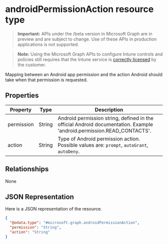 ﻿# androidPermissionAction resource type

> **Important:** APIs under the /beta version in Microsoft Graph are in preview and are subject to change. Use of these APIs in production applications is not supported.

> **Note:** Using the Microsoft Graph APIs to configure Intune controls and policies still requires that the Intune service is [correctly licensed](https://go.microsoft.com/fwlink/?linkid=839381) by the customer.

Mapping between an Android app permission and the action Android should take when that permission is requested.
## Properties
|Property|Type|Description|
|---|---|---|
|permission|String|Android permission string, defined in the official Android documentation.  Example 'android.permission.READ_CONTACTS'.|
|action|String|Type of Android permission action. Possible values are: `prompt`, `autoGrant`, `autoDeny`.|

## Relationships
None
## JSON Representation
Here is a JSON representation of the resource.
<!-- {
  "blockType": "resource",
  "keyProperty": "id",
  "@odata.type": "microsoft.graph.androidPermissionAction"
}
-->
```json
{
  "@odata.type": "#microsoft.graph.androidPermissionAction",
  "permission": "String",
  "action": "String"
}
```



